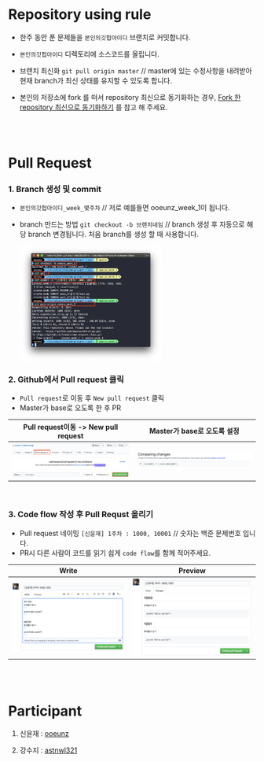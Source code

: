 # Repository using rule

- 한주 동안 푼 문제들을 `본인의깃헙아이디` 브랜치로 커밋합니다.

- `본인의깃헙아이디` 디렉토리에 소스코드를 올립니다.

- 브랜치 최신화
  `git pull origin master` // master에 있는 수정사항을 내려받아 현재 branch가 최신 상태를 유지할 수 있도록 합니다.

- 본인의 저장소에 fork 를 떠서 repository 최신으로 동기화하는 경우, [Fork 한 repository 최신으로 동기화하기](https://json.postype.com/post/210431) 를 참고 해 주세요.

\
\
[]()

# Pull Request

### 1. Branch 생성 및 commit

- `본인의깃헙아이디_week_몇주차` // 저로 예를들면 ooeunz_week_1이 됩니다.

- branch 만드는 방법
  `git checkout -b 브랜치네임` // branch 생성 후 자동으로 해당 branch 변경됩니다. 처음 branch를 생성 할 때 사용합니다.

   <div align="center" style="display:flex;">
     <img src="./docs/img/01.png" width="60%"/>
   </div>

### 2. Github에서 Pull request 클릭

- `Pull request`로 이동 후 `New pull request` 클릭
- Master가 base로 오도록 한 후 PR

| Pull request이동 -> New pull request | Master가 base로 오도록 설정 |
| :----------------------------------: | :-------------------------: |
|     ![image](./docs/img/02.png)      | ![image](./docs/img/03.png) |

\
[]()

### 3. Code flow 작성 후 Pull Requst 올리기

- Pull request 네이밍
  `[신윤재] 1주차 : 1000, 10001` // 숫자는 백준 문제번호 입니다.
- PR시 다른 사람이 코드를 읽기 쉽게 `code flow`를 함께 적어주세요.

|            Write            |           Preview           |
| :-------------------------: | :-------------------------: |
| ![image](./docs/img/04.png) | ![image](./docs/img/05.png) |

\
\
[]()

# Participant

1. 신윤재 : [ooeunz](https://github.com/ooeunz)

2. 강수지 : [astnwl321](https://github.com/KangSuzy)
